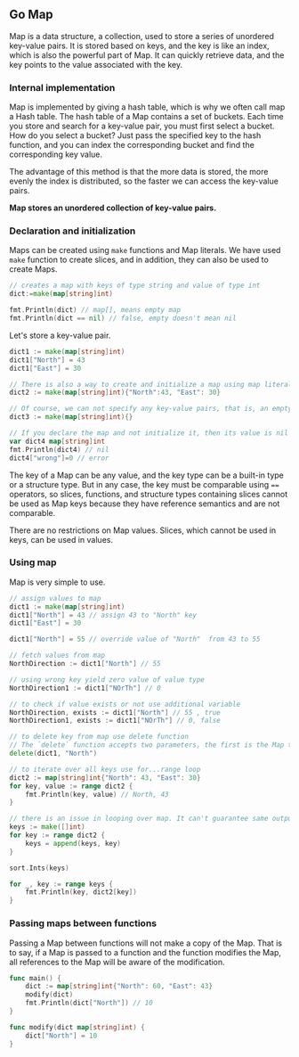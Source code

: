 ## Go Map

Map is a data structure, a collection, used to store a series of unordered key-value pairs. It is stored based on keys, and the key is like an index, which is also the powerful part of Map. It can quickly retrieve data, and the key points to the value associated with the key.

### Internal implementation

Map is implemented by giving a hash table, which is why we often call map a Hash table. The hash table of a Map contains a set of buckets. Each time you store and search for a key-value pair, you must first select a bucket. How do you select a bucket? Just pass the specified key to the hash function, and you can index the corresponding bucket and find the corresponding key value.

The advantage of this method is that the more data is stored, the more evenly the index is distributed, so the faster we can access the key-value pairs.

**Map stores an unordered collection of key-value pairs.**

### Declaration and initialization

Maps can be created using `make` functions and Map literals. We have used `make` function to create slices, and in addition, they can also be used to create Maps.

```go
// creates a map with keys of type string and value of type int
dict:=make(map[string]int)

fmt.Println(dict) // map[], means empty map
fmt.Println(dict == nil) // false, empty doesn't mean nil
```

Let's store a key-value pair.

```go
dict1 := make(map[string]int)
dict1["North"] = 43
dict1["East"] = 30

// There is also a way to create and initialize a map using map literals.
dict2 := make(map[string]int){"North":43, "East": 30}

// Of course, we can not specify any key-value pairs, that is, an empty map.
dict3 := make(map[string]int){}

// If you declare the map and not initialize it, then its value is nil
var dict4 map[string]int
fmt.Println(dict4) // nil
dict4["wrong"]=0 // error
```

The key of a Map can be any value, and the key type can be a built-in type or a structure type. But in any case, the key must be comparable using `==` operators, so slices, functions, and structure types containing slices cannot be used as Map keys because they have reference semantics and are not comparable.

There are no restrictions on Map values. Slices, which cannot be used in keys, can be used in values.

### Using map

Map is very simple to use.

```go
// assign values to map
dict1 := make(map[string]int)
dict1["North"] = 43 // assign 43 to "North" key
dict1["East"] = 30

dict1["North"] = 55 // override value of "North"  from 43 to 55

// fetch values from map
NorthDirection := dict1["North"] // 55

// using wrong key yield zero value of value type
NorthDirection1 := dict1["NOrTh"] // 0

// to check if value exists or not use additional variable
NorthDirection, exists := dict1["North"] // 55 , true
NorthDirection1, exists := dict1["NOrTh"] // 0, false

// to delete key from map use delete function
// The `delete` function accepts two parameters, the first is the Map to be operated, and the second is the key of the Map to be deleted.
delete(dict1, "North")

// to iterate over all keys use for...range loop
dict2 := map[string]int{"North": 43, "East": 30}
for key, value := range dict2 {
	fmt.Println(key, value) // North, 43
}

// there is an issue in looping over map. It can't guarantee same output, to avoid it sort the keys
keys := make([]int)
for key := range dict2 {
	keys = append(keys, key)
}

sort.Ints(keys)

for _, key := range keys {
    fmt.Println(key, dict2[key])
}
```

### Passing maps between functions

Passing a Map between functions will not make a copy of the Map. That is to say, if a Map is passed to a function and the function modifies the Map, all references to the Map will be aware of the modification.

```go
func main() {
	dict := map[string]int{"North": 60, "East": 43}
	modify(dict)
	fmt.Println(dict["North"]) // 10
}

func modify(dict map[string]int) {
	dict["North"] = 10
}
```
